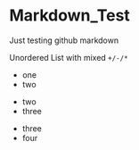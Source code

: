 # Markdown_Test
Just testing github markdown

Unordered List with mixed `+/-/*`
+ one
+ two
- two
- three
* three
* four

